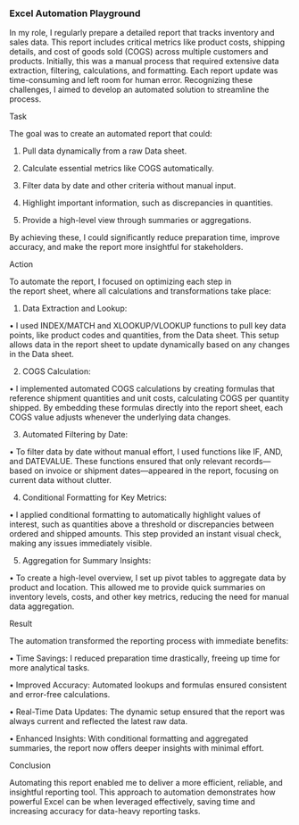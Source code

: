 ### **Excel Automation Playground**



In my role, I regularly prepare a detailed report that tracks inventory and sales data. This report includes critical metrics like product costs, shipping details, and cost of goods sold (COGS) across multiple customers and products. Initially, this was a manual process that required extensive data extraction, filtering, calculations, and formatting. Each report update was time-consuming and left room for human error. Recognizing these challenges, I aimed to develop an automated solution to streamline the process.

  

Task

  

The goal was to create an automated report that could:

1. Pull data dynamically from a raw Data sheet.

2. Calculate essential metrics like COGS automatically.

3. Filter data by date and other criteria without manual input.

4. Highlight important information, such as discrepancies in quantities.

5. Provide a high-level view through summaries or aggregations.

  

By achieving these, I could significantly reduce preparation time, improve accuracy, and make the report more insightful for stakeholders.

  

Action

  

To automate the report, I focused on optimizing each step in the report sheet, where all calculations and transformations take place:

1. Data Extraction and Lookup:

• I used INDEX/MATCH and XLOOKUP/VLOOKUP functions to pull key data points, like product codes and quantities, from the Data sheet. This setup allows data in the report sheet to update dynamically based on any changes in the Data sheet.

2. COGS Calculation:

• I implemented automated COGS calculations by creating formulas that reference shipment quantities and unit costs, calculating COGS per quantity shipped. By embedding these formulas directly into the report sheet, each COGS value adjusts whenever the underlying data changes.

3. Automated Filtering by Date:

• To filter data by date without manual effort, I used functions like IF, AND, and DATEVALUE. These functions ensured that only relevant records—based on invoice or shipment dates—appeared in the report, focusing on current data without clutter.

4. Conditional Formatting for Key Metrics:

• I applied conditional formatting to automatically highlight values of interest, such as quantities above a threshold or discrepancies between ordered and shipped amounts. This step provided an instant visual check, making any issues immediately visible.

5. Aggregation for Summary Insights:

• To create a high-level overview, I set up pivot tables to aggregate data by product and location. This allowed me to provide quick summaries on inventory levels, costs, and other key metrics, reducing the need for manual data aggregation.

  

Result

  

The automation transformed the reporting process with immediate benefits:

• Time Savings: I reduced preparation time drastically, freeing up time for more analytical tasks.

• Improved Accuracy: Automated lookups and formulas ensured consistent and error-free calculations.

• Real-Time Data Updates: The dynamic setup ensured that the report was always current and reflected the latest raw data.

• Enhanced Insights: With conditional formatting and aggregated summaries, the report now offers deeper insights with minimal effort.

  

Conclusion

  

Automating this report enabled me to deliver a more efficient, reliable, and insightful reporting tool. This approach to automation demonstrates how powerful Excel can be when leveraged effectively, saving time and increasing accuracy for data-heavy reporting tasks.